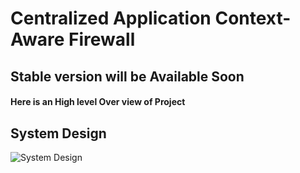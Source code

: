 # Centralized Application Context-Aware Firewall 

## Stable version will be Available Soon

#### Here is an High level Over view of Project

## System Design

![System Design](https://github.com/thisisharshavardhan/Context-Aware-Centralized-Application-Firewall/blob/main/Public/architechture.png?raw=true)


